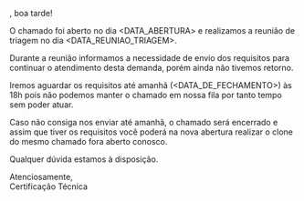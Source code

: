 <SOLICITANTE>, boa tarde!

O chamado <CHAMADO> foi aberto no dia <DATA_ABERTURA> e realizamos a reunião de triagem no dia <DATA_REUNIAO_TRIAGEM>.<br />

Durante a reunião informamos a necessidade de envio dos requisitos para continuar o atendimento desta demanda, porém ainda não tivemos retorno.<br />

Iremos aguardar os requisitos até amanhã (<DATA_DE_FECHAMENTO>) às 18h pois não podemos manter o chamado em nossa fila por tanto tempo sem poder atuar.<br />

Caso não consiga nos enviar até amanhã, o chamado será encerrado e assim que tiver os requisitos você poderá na nova abertura realizar o clone do mesmo chamado fora aberto conosco.<br />

Qualquer dúvida estamos à disposição.<br />

Atenciosamente,<br />
Certificação Técnica
